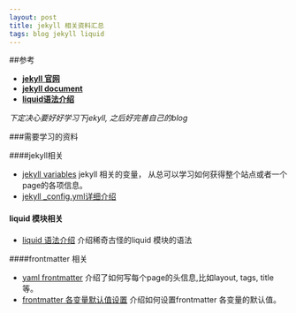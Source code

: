 ```yaml
---
layout: post
title: jekyll 相关资料汇总
tags: blog jekyll liquid
---
```


##参考

* [**jekyll 官网**](http://jekyllrb.com/)
* [**jekyll document**](http://jekyllrb.com/docs/home/)
* [**liquid语法介绍**](https://github.com/Shopify/liquid/wiki/Liquid-for-Designers)

*下定决心要好好学习下jekyll, 之后好完善自己的blog*

###需要学习的资料

####jekyll相关
* [jekyll variables](http://jekyllrb.com/docs/variables/)  jekyll 相关的变量， 从总可以学习如何获得整个站点或者一个page的各项信息。
* [jekyll _config.yml详细介绍](http://jekyllrb.com/docs/configuration/)

#### liquid 模块相关

* [liquid 语法介绍](https://github.com/Shopify/liquid/wiki/Liquid-for-Designers) 介绍稀奇古怪的liquid 模块的语法

####frontmatter 相关

* [yaml frontmatter](http://jekyllrb.com/docs/frontmatter/) 介绍了如何写每个page的头信息,比如layout, tags, title 等。
* [frontmatter 各变量默认值设置](http://jekyllrb.com/docs/configuration/#front-matter-defaults) 介绍如何设置frontmatter 各变量的默认值。
